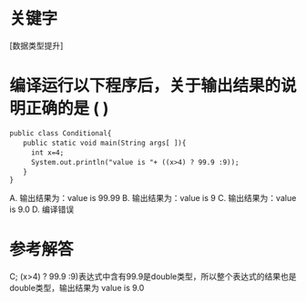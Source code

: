 # 关键字

[数据类型提升]

# 编译运行以下程序后，关于输出结果的说明正确的是 ( )

```
public class Conditional{
　　public static void main(String args[ ]){
　　	int x=4;
　　	System.out.println("value is "+ ((x>4) ? 99.9 :9));
　　}
}
```
A. 输出结果为：value is 99.99
B. 输出结果为：value is 9
C. 输出结果为：value is 9.0
D. 编译错误

# 参考解答

C;
(x>4) ? 99.9 :9)表达式中含有99.9是double类型，所以整个表达式的结果也是double类型，输出结果为 value is 9.0
